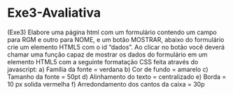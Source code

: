 # Exe3-Avaliativa
(Exe3) Elabore uma página html com um formulário contendo um campo para RGM e          outro para NOME, e um botão MOSTRAR, abaixo do formulário crie um elemento HTML5          com o id “dados”. Ao clicar no botão você deverá chamar uma função capaz de mostrar os          dados do formulário em um elemento HTML5 com a seguinte formatação CSS feita          através do javascript:         a) Família da fonte = verdana         b) Cor de fundo = amarelo         c) Tamanho da fonte = 50pt         d) Alinhamento do texto = centralizado         e) Borda = 10 px solida vermelha         f) Arredondamento dos cantos da caixa = 30p
